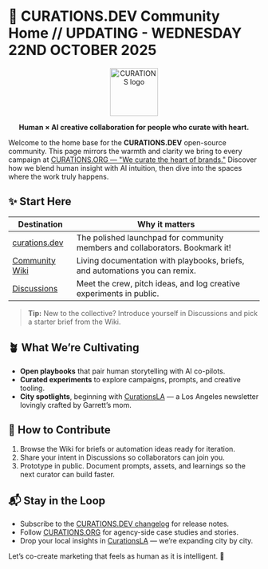 # 🌿 CURATIONS.DEV Community Home // UPDATING - WEDNESDAY 22ND OCTOBER 2025

<div align="center">
  <img src="https://curations.org/favicon.svg" alt="CURATIONS logo" width="96" height="96" />
  <p><strong>Human × AI creative collaboration for people who curate with heart.</strong></p>
</div>

Welcome to the home base for the **CURATIONS.DEV** open-source community. This page mirrors the warmth and clarity we bring to every campaign at [CURATIONS.ORG — "We curate the heart of brands."](https://curations.org) Discover how we blend human insight with AI intuition, then dive into the spaces where the work truly happens.

## ✨ Start Here

| Destination | Why it matters |
| --- | --- |
| [curations.dev](https://curations.dev) | The polished launchpad for community members and collaborators. Bookmark it! |
| [Community Wiki](https://github.com/curationsdev/community/wiki) | Living documentation with playbooks, briefs, and automations you can remix. |
| [Discussions](https://github.com/curationsdev/community/discussions) | Meet the crew, pitch ideas, and log creative experiments in public. |

> **Tip:** New to the collective? Introduce yourself in Discussions and pick a starter brief from the Wiki.

## 🪴 What We’re Cultivating

- **Open playbooks** that pair human storytelling with AI co-pilots.
- **Curated experiments** to explore campaigns, prompts, and creative tooling.
- **City spotlights**, beginning with [CurationsLA](https://la.curations.cc) — a Los Angeles newsletter lovingly crafted by Garrett’s mom.

## 🤝 How to Contribute

1. Browse the Wiki for briefs or automation ideas ready for iteration.
2. Share your intent in Discussions so collaborators can join you.
3. Prototype in public. Document prompts, assets, and learnings so the next curator can build faster.

## 📬 Stay in the Loop

- Subscribe to the [CURATIONS.DEV changelog](https://github.com/curationsdev/community/discussions/categories/announcements) for release notes.
- Follow [CURATIONS.ORG](https://curations.org) for agency-side case studies and stories.
- Drop your local insights in [CurationsLA](https://la.curations.cc) — we’re expanding city by city.

Let’s co-create marketing that feels as human as it is intelligent. 💚
